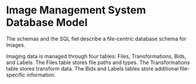 # Image Management System Database Model

The schemas and the SQL fiel describe a file-centric database schema for Images.

Imaging data is managed through four tables: Files, Transformations, Bids, and Labels. The Files table stores file paths and types. The Transformations table stores transform data. The Bids and Labels tables store additional file-specific information.